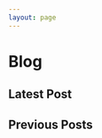 ```yaml
---
layout: page
---
```


<script setup>
  import Card from '../components/Card.vue'
  import posts from './blog/posts.json'
</script>

<h1 class="title">Blog</h1>

<h2>Latest Post</h2>
<Card :post="posts[0]" size="lg" />

<div class="all-posts" v-if="posts.length > 1">
<h2>Previous Posts</h2>

  <div class="cards">
    <Card v-for="post in posts.slice(1)" :post="post" />
  </div>
</div>

<style scoped>
.cards {
  display: grid;
  grid-template-columns: repeat(auto-fill, minmax(min(400px, 50%), 1fr));
  gap: 1rem;
}

.all-posts {
  margin-top: 24px;
}

@media screen and (max-width: 800px) {
  .cards {
    gap: 0.5rem;
  }
}
</style>
